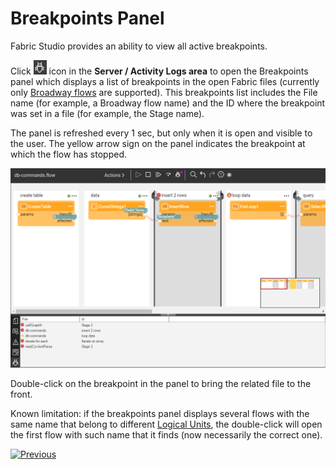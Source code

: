 # Breakpoints Panel

Fabric Studio provides an ability to view all active breakpoints. 

Click <img src="images/13_04_01.PNG" alt="image"  style="zoom: 75%;"/> icon in the **Server / Activity Logs area** to open the Breakpoints panel which displays a list of breakpoints in the open Fabric files (currently only [Broadway flows](/articles/19_Broadway/18_broadway_flow_window.md) are supported). This breakpoints list includes the File name (for example, a Broadway flow name) and the ID where the breakpoint was set in a file (for example, the Stage name).

The panel is refreshed every 1 sec, but only when it is open and visible to the user. The yellow arrow sign on the panel indicates the breakpoint at which the flow has stopped.

![image](images/13_04_02.PNG)

Double-click on the breakpoint in the panel to bring the related file to the front.

Known limitation: if the breakpoints panel displays several flows with the same name that belong to different [Logical Units](/articles/03_logical_units/01_LU_overview/md), the double-click will open the first flow with such name that it finds (now necessarily the correct one).


[![Previous](/articles/images/Previous.png)](03_debug_table_population.md)
